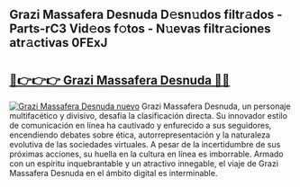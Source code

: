 ## Grazi Massafera Desnuda D𝚎sn𝚞dos filtr𝚊dos - Parts-rC3 Vid𝚎os f𝚘tos - N𝚞evas filtr𝚊ciones atr𝚊ctivas 0FExJ

# <h2><a href="http://mb1vhc9.tromn.icu/?c=Grazi+Massafera+Desnuda">🔗👉👉👉 Grazi Massafera Desnuda 🔗🔗</a></h2>

[![Grazi Massafera Desnuda nuevo](https://i.imgur.com/pEAQMta.gif)](http://mb1vhc9.tromn.icu/?c=Grazi+Massafera+Desnuda)
Grazi Massafera Desnuda, un personaje multifacético y divisivo, desafía la clasificación directa. Su innovador estilo de comunicación en línea ha cautivado y enfurecido a sus seguidores, encendiendo debates sobre ética, autorrepresentación y la naturaleza evolutiva de las sociedades virtuales. A pesar de la incertidumbre de sus próximas acciones, su huella en la cultura en línea es imborrable. Armado con un espíritu inquebrantable y un atractivo innegable, el viaje de Grazi Massafera Desnuda en el ámbito digital es interminable.
